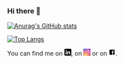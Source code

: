 ### Hi there 👋
[![Anurag's GitHub stats](https://github-readme-stats.vercel.app/api?username=emanuelputura&hide=contribs,prs,issues&count_private=true&show_icons=true&theme=dark)](https://github.com/anuraghazra/github-readme-stats)

[![Top Langs](https://github-readme-stats.vercel.app/api/top-langs/?username=emanuelputura&hide=cmake,makefile&layout=compact&show_icons=true&theme=dark)](https://github.com/anuraghazra/github-readme-stats)

You can find me on [![LinkedIn][1.1]][1], on [![Instagram][1.2]][2] or on [![Facebook][1.3]][3].

<!-- Icons -->

[1.1]: https://github.com/EmanuelPutura/EmanuelPutura/blob/main/linkedin_icon.png (LinkedIn icon without padding)
[1.2]: https://github.com/EmanuelPutura/EmanuelPutura/blob/main/instagram_icon.jpg
[1.3]: https://github.com/EmanuelPutura/EmanuelPutura/blob/main/facebook_icon.png

<!-- Links to your social media accounts -->

[1]: https://www.linkedin.com/in/emanuel-vasile-putura-778898172/
[2]: https://www.instagram.com/emanuel_putura/
[3]: https://www.facebook.com/putura.emanuel



<!--
**EmanuelPutura/EmanuelPutura** is a ✨ _special_ ✨ repository because its `README.md` (this file) appears on your GitHub profile.

Here are some ideas to get you started:

- 🔭 I’m currently working on ...
- 🌱 I’m currently learning ...
- 👯 I’m looking to collaborate on ...
- 🤔 I’m looking for help with ...
- 💬 Ask me about ...
- 📫 How to reach me: ...
- 😄 Pronouns: ...
- ⚡ Fun fact: ...
-->

